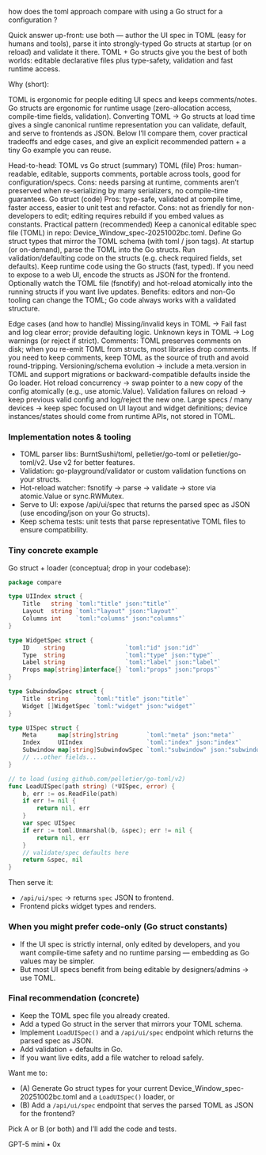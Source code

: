 how does the toml approach compare with using a Go struct for a configuration ?

Quick answer up-front: use both — author the UI spec in TOML (easy for humans and tools), parse it into strongly-typed Go structs at startup (or on reload) and validate it there. TOML + Go structs give you the best of both worlds: editable declarative files plus type-safety, validation and fast runtime access.

Why (short):

TOML is ergonomic for people editing UI specs and keeps comments/notes.
Go structs are ergonomic for runtime usage (zero-allocation access, compile-time fields, validation).
Converting TOML → Go structs at load time gives a single canonical runtime representation you can validate, default, and serve to frontends as JSON.
Below I’ll compare them, cover practical tradeoffs and edge cases, and give an explicit recommended pattern + a tiny Go example you can reuse.

Head-to-head: TOML vs Go struct (summary)
TOML (file)
Pros: human-readable, editable, supports comments, portable across tools, good for configuration/specs.
Cons: needs parsing at runtime, comments aren’t preserved when re-serializing by many serializers, no compile-time guarantees.
Go struct (code)
Pros: type-safe, validated at compile time, faster access, easier to unit test and refactor.
Cons: not as friendly for non-developers to edit; editing requires rebuild if you embed values as constants.
Practical pattern (recommended)
Keep a canonical editable spec file (TOML) in repo: Device_Window_spec-20251002bc.toml.
Define Go struct types that mirror the TOML schema (with toml / json tags).
At startup (or on-demand), parse the TOML into the Go structs.
Run validation/defaulting code on the structs (e.g. check required fields, set defaults).
Keep runtime code using the Go structs (fast, typed). If you need to expose to a web UI, encode the structs as JSON for the frontend.
Optionally watch the TOML file (fsnotify) and hot-reload atomically into the running structs if you want live updates.
Benefits: editors and non-Go tooling can change the TOML; Go code always works with a validated structure.

Edge cases (and how to handle)
Missing/invalid keys in TOML → Fail fast and log clear error; provide defaulting logic.
Unknown keys in TOML → Log warnings (or reject if strict).
Comments: TOML preserves comments on disk; when you re-emit TOML from structs, most libraries drop comments. If you need to keep comments, keep TOML as the source of truth and avoid round-tripping.
Versioning/schema evolution → include a meta.version in TOML and support migrations or backward-compatible defaults inside the Go loader.
Hot reload concurrency → swap pointer to a new copy of the config atomically (e.g., use atomic.Value).
Validation failures on reload → keep previous valid config and log/reject the new one.
Large specs / many devices → keep spec focused on UI layout and widget definitions; device instances/states should come from runtime APIs, not stored in TOML.
### Implementation notes & tooling
* TOML parser libs: BurntSushi/toml, pelletier/go-toml or pelletier/go-toml/v2. Use v2 for better features.
* Validation: go-playground/validator or custom validation functions on your structs.
* Hot-reload watcher: fsnotify -> parse -> validate -> store via atomic.Value or sync.RWMutex.
* Serve to UI: expose /api/ui/spec that returns the parsed spec as JSON (use encoding/json on your Go structs).
* Keep schema tests: unit tests that parse representative TOML files to ensure compatibility.
### Tiny concrete example
Go struct + loader (conceptual; drop in your codebase):

```go
package compare

type UIIndex struct {
	Title   string `toml:"title" json:"title"`
	Layout  string `toml:"layout" json:"layout"`
	Columns int    `toml:"columns" json:"columns"`
}

type WidgetSpec struct {
	ID    string                 `toml:"id" json:"id"`
	Type  string                 `toml:"type" json:"type"`
	Label string                 `toml:"label" json:"label"`
	Props map[string]interface{} `toml:"props" json:"props"`
}

type SubwindowSpec struct {
	Title  string       `toml:"title" json:"title"`
	Widget []WidgetSpec `toml:"widget" json:"widget"`
}

type UISpec struct {
	Meta      map[string]string        `toml:"meta" json:"meta"`
	Index     UIIndex                  `toml:"index" json:"index"`
	Subwindow map[string]SubwindowSpec `toml:"subwindow" json:"subwindow"`
	// ...other fields...
}

// to load (using github.com/pelletier/go-toml/v2)
func LoadUISpec(path string) (*UISpec, error) {
	b, err := os.ReadFile(path)
	if err != nil {
		return nil, err
	}
	var spec UISpec
	if err := toml.Unmarshal(b, &spec); err != nil {
		return nil, err
	}
	// validate/spec defaults here
	return &spec, nil
}
```
Then serve it:

* ```/api/ui/spec``` → returns ```spec``` JSON to frontend.
* Frontend picks widget types and renders.
### When you might prefer code-only (Go struct constants)
* If the UI spec is strictly internal, only edited by developers, and you want compile-time safety and no runtime parsing — embedding as Go values may be simpler.
* But most UI specs benefit from being editable by designers/admins → use TOML.
### Final recommendation (concrete)
* Keep the TOML spec file you already created.
* Add a typed Go struct in the server that mirrors your TOML schema.
* Implement ```LoadUISpec()``` and a ```/api/ui/spec``` endpoint which returns the parsed spec as JSON.
* Add validation + defaults in Go.
* If you want live edits, add a file watcher to reload safely.

Want me to:

* (A) Generate Go struct types for your current Device_Window_spec-20251002bc.toml and a ```LoadUISpec()``` loader, or
* (B) Add a ```/api/ui/spec``` endpoint that serves the parsed TOML as JSON for the frontend?

Pick A or B (or both) and I’ll add the code and tests.

GPT-5 mini • 0x
